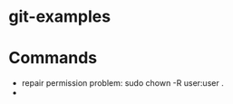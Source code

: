 git-examples
============

Commands
====================
- repair permission problem:
    sudo chown -R user:user .
- 
